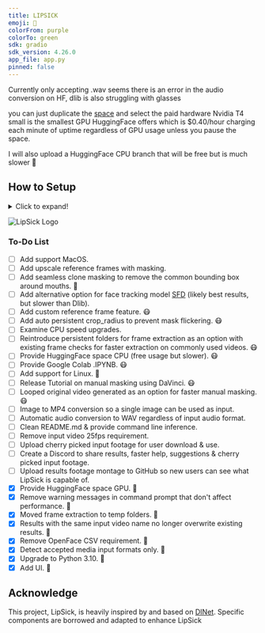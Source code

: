 ```yaml
---
title: LIPSICK
emoji: 🤮
colorFrom: purple
colorTo: green
sdk: gradio
sdk_version: 4.26.0
app_file: app.py
pinned: false
---
```

Currently only accepting .wav seems there is an error in the audio conversion on HF, dlib is also struggling with glasses

you can just duplicate the [space](https://huggingface.co/spaces/Inferencer/LipSick) and select the paid hardware Nvidia T4 small is 
the smallest GPU HuggingFace offers which is $0.40/hour charging each minute of uptime regardless of GPU usage unless you pause the space.

I will also upload a HuggingFace CPU branch that will be free but is much slower 🤮

## How to Setup
<details>
<summary>Click to expand!</summary>

### Important! 
Set your space to private, or users will keep restarting your sleeping space and you will be charged.

#### Step 1: Duplicate the Space
Select the 3 dots on the top right of the space then click "Duplicate Space" from the dropdown.
![LipSick Logo](/utils/InstallHelp/Step1.jpg)

#### Step 2: Select Your Hardware
I recommend the cheapest GPU, which is NVIDIA T4 small.
![LipSick Logo](/utils/InstallHelp/Step2.jpg)

#### Step 3: Select the Sleep Time
Select the sleep time which will stop you from being charged after a period of inactivity.
![LipSick Logo](/utils/InstallHelp/Step3.jpg)

</details>


![LipSick Logo](/utils/logo/LipSick_bg.jpg)

### To-Do List

- [ ] Add support MacOS.
- [ ] Add upscale reference frames with masking. 
- [ ] Add seamless clone masking to remove the common bounding box around mouths. 🤕
- [ ] Add alternative option for face tracking model [SFD](https://github.com/1adrianb/face-alignment) (likely best results, but slower than Dlib).
- [ ] Add custom reference frame feature. 😷
- [ ] Add auto persistent crop_radius to prevent mask flickering. 😷
- [ ] Examine CPU speed upgrades.
- [ ] Reintroduce persistent folders for frame extraction as an option with existing frame checks for faster extraction on commonly used videos. 😷
- [ ] Provide HuggingFace space CPU (free usage but slower). 😷
- [ ] Provide Google Colab .IPYNB. 😷
- [ ] Add support for Linux. 🤢
- [ ] Release Tutorial on manual masking using DaVinci. 😷
- [ ] Looped original video generated as an option for faster manual masking. 😷
- [ ] Image to MP4 conversion so a single image can be used as input.
- [ ] Automatic audio conversion to WAV regardless of input audio format.
- [ ] Clean README.md & provide command line inference.
- [ ] Remove input video 25fps requirement.
- [ ] Upload cherry picked input footage for user download & use.
- [ ] Create a Discord to share results, faster help, suggestions & cherry picked input footage.
- [ ] Upload results footage montage to GitHub so new users can see what LipSick is capable of.
- [x] Provide HuggingFace space GPU. 🤮
- [x] Remove warning messages in command prompt that don't affect performance. 🤢
- [x] Moved frame extraction to temp folders. 🤮
- [x] Results with the same input video name no longer overwrite existing results. 🤮
- [x] Remove OpenFace CSV requirement. 🤮
- [x] Detect accepted media input formats only. 🤮
- [x] Upgrade to Python 3.10. 🤮
- [x] Add UI. 🤮

## Acknowledge

This project, LipSick, is heavily inspired by and based on [DINet](https://github.com/MRzzm/DINet). Specific components are borrowed and adapted to enhance LipSick
